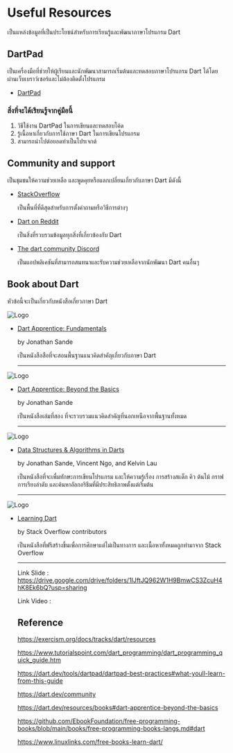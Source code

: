 # Useful Resources
เป็นแหล่งข้อมูลที่เป็นประโยชน์สำหรับการเรียนรู้และพัฒนาภาษาโปรแกรม Dart
## DartPad
เป็นเครื่องมือที่ช่วยให้ผู้เรียนและนักพัฒนาสามารถเริ่มต้นและทดสอบภาษาโปรแกรม Dart ได้โดยผ่านเว็บเบราว์เซอร์และไม่ต้องติดตั้งโปรแกรม

- [DartPad](https://dartpad.dev/?)

### สิ่งที่จะได้เรียนรู้จากคู่มือนี้
  1. วิธีใช้งาน DartPad ในการเขียนและทดสอบโค้ด
  2. รู้เนื้อหาเกี่ยวกับการใช้ภาษา Dart ในการเขียนโปรแกรม
  3. สามารถนำไปต่อยอดทำเป็นโปรเจกต์

## Community and support
เป็นชุมชนให้ความช่วยเหลือ และพูดคุยหรือแลกเปลี่ยนเกี่ยวกับภาษา Dart มีดังนี้

- [StackOverflow](https://stackoverflow.com/questions/tagged/dart)

  เป็นพื้นที่ที่ดีสุดสำหรับการตั้งคำถามหรือวิธีการต่างๆ

- [Dart on Reddit](https://www.reddit.com/r/dartlang/)

  เป็นสิ่งที่รวบรวมข้อมูลทุกสิ่งที่เกี่ยวข้องกับ Dart

- [The dart community Discord](https://discord.com/invite/Qt6DgfAWWx)

  เป็นแอปพลิเคชันที่สามารถสนทนาและรับความช่วยเหลือจากนักพัฒนา Dart คนอื่นๆ

## Book about Dart
  หัวข้อนี้จะเป็นเกี่ยวกับหนังสือเกี่ยวภาษา Dart
  
  ![Logo](https://m.media-amazon.com/images/I/51B7z49UKQL._AC_UF350,350_QL50_.jpg)
  
  - [Dart Apprentice: Fundamentals](https://www.kodeco.com/books/dart-apprentice-fundamentals)
  
    by Jonathan Sande

    เป็นหนังสือสือที่จะสอนพื้นฐานแนวคิดสำคัญเกี่ยวกับภาษา Dart
    
    ---

  ![Logo](https://m.media-amazon.com/images/I/41muc5c01ML._SX218_BO1,204,203,200_QL40_FMwebp_.jpg)

  - [Dart Apprentice: Beyond the Basics](https://www.kodeco.com/books/dart-apprentice-beyond-the-basics)
    
    by Jonathan Sande
    
    เป็นหนังสือเล่มที่สอง ที่จะรวบรวมแนวคิดสำคัญที่นอกเหนือจากพื้นฐานทั้งหมด

    ---

  ![Logo](https://m.media-amazon.com/images/I/41YMNzaa5-L._SX218_BO1,204,203,200_QL40_FMwebp_.jpg)

  - [Data Structures & Algorithms in Darts](https://www.kodeco.com/books/data-structures-algorithms-in-dart)
    
    by Jonathan Sande, Vincent Ngo, and Kelvin Lau
    
    เป็นหนังสือที่จะเพื่มทักษะการเขียนโปรแกรม และให้ความรู้เรื่อง การสร้างสแต็ก คิว ต้นไม้ กราฟ การเรียงลำดับ และค้นหาอัลกอริธึมที่มีประสิทธิภาพตั้งแต่เริ่มต้น
    
    ---

  ![Logo](https://i0.wp.com/www.linuxlinks.com/wp-content/uploads/2020/12/Learning-Dart.png?resize=166%2C235&ssl=1)
  
  
  - [Learning Dart ](https://riptutorial.com/Download/dart.pdf)
  
    by Stack Overflow contributors  
    
    เป็นหนังสือที่ฟรีสร้างขึ้นเพื่อการศึกษาแต่ไม่เป็นทางการ และเนื้อหาทั้งหมดถูกทำมาจาก Stack Overflow

    ---

    Link Slide : https://drive.google.com/drive/folders/1IJftJQ962W1H9BmwCS3ZcuH4hK8Ek6bQ?usp=sharing

    Link Video : 

    ## Reference

    https://exercism.org/docs/tracks/dart/resources
    
    https://www.tutorialspoint.com/dart_programming/dart_programming_quick_guide.htm

    https://dart.dev/tools/dartpad/dartpad-best-practices#what-youll-learn-from-this-guide

    https://dart.dev/community

    https://dart.dev/resources/books#dart-apprentice-beyond-the-basics

    https://github.com/EbookFoundation/free-programming-books/blob/main/books/free-programming-books-langs.md#dart

    https://www.linuxlinks.com/free-books-learn-dart/
